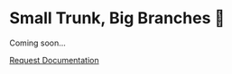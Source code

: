 # Small Trunk, Big Branches 🌲

Coming soon...

<a href="https://forms.gle/2ZMtwUxg1egV8sHT8" class="btn">Request Documentation</a>